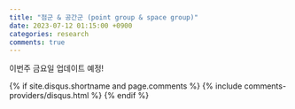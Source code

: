 ```yaml
---
title: "점군 & 공간군 (point group & space group)"
date: 2023-07-12 01:15:00 +0900
categories: research
comments: true
---
```


이번주 금요일 업데이트 예정!


{% if site.disqus.shortname and page.comments %}
  {% include comments-providers/disqus.html %}
{% endif %}
